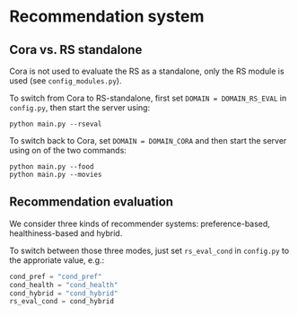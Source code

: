 # Recommendation system

## Cora vs. RS standalone

Cora is not used to evaluate the RS as a standalone, only the RS module is used (see `config_modules.py`).

To switch from Cora to RS-standalone, first set `DOMAIN = DOMAIN_RS_EVAL` in `config.py`, then start the server using:
```shell
python main.py --rseval
```

To switch back to Cora, set `DOMAIN = DOMAIN_CORA` and then start the server using on of the two commands:
```shell
python main.py --food
python main.py --movies
```

## Recommendation evaluation

We consider three kinds of recommender systems: preference-based, healthiness-based and hybrid.

To switch between those three modes, just set `rs_eval_cond` in `config.py` to the approriate value, e.g.:
```python
cond_pref = "cond_pref"
cond_health = "cond_health"
cond_hybrid = "cond_hybrid"
rs_eval_cond = cond_hybrid
``` 
